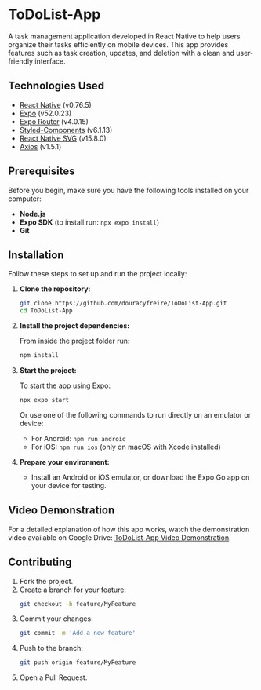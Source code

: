# ToDoList-App

A task management application developed in React Native to help users organize their tasks efficiently on mobile devices. This app provides features such as task creation, updates, and deletion with a clean and user-friendly interface.

## Technologies Used

- [React Native](https://reactnative.dev) (v0.76.5)
- [Expo](https://expo.dev) (v52.0.23)
- [Expo Router](https://expo.github.io/router/docs) (v4.0.15)
- [Styled-Components](https://styled-components.com) (v6.1.13)
- [React Native SVG](https://github.com/react-native-svg/react-native-svg) (v15.8.0)
- [Axios](https://axios-http.com) (v1.5.1)

## Prerequisites

Before you begin, make sure you have the following tools installed on your computer:

- **Node.js**
- **Expo SDK** (to install run: `npx expo install`)
- **Git**

## Installation

Follow these steps to set up and run the project locally:

1. **Clone the repository:**

   ```bash
   git clone https://github.com/douracyfreire/ToDoList-App.git
   cd ToDoList-App
   ```

2. **Install the project dependencies:**

   From inside the project folder run:

   ```bash
   npm install
   ```

3. **Start the project:**

   To start the app using Expo:

   ```bash
   npx expo start
   ```

   Or use one of the following commands to run directly on an emulator or device:

   - For Android: `npm run android`
   - For iOS: `npm run ios` (only on macOS with Xcode installed)

4. **Prepare your environment:**
   - Install an Android or iOS emulator, or download the Expo Go app on your device for testing.

## Video Demonstration

For a detailed explanation of how this app works, watch the demonstration video available on Google Drive: [ToDoList-App Video Demonstration](https://drive.google.com/file/d/1OvPJE_ut56m3GIXVICX7hIPdkMv-IoeM/view?usp=sharing).

## Contributing

1. Fork the project.
2. Create a branch for your feature:
   ```bash
   git checkout -b feature/MyFeature
   ```
3. Commit your changes:
   ```bash
   git commit -m 'Add a new feature'
   ```
4. Push to the branch:
   ```bash
   git push origin feature/MyFeature
   ```
5. Open a Pull Request.
